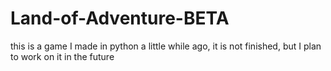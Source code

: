 # Land-of-Adventure-BETA
this is a game I made in python a little while ago, it is not finished, but I plan to work on it in the future

